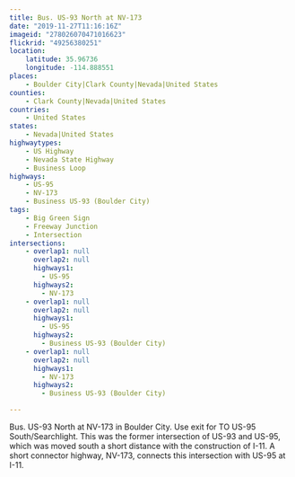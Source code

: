 ```yaml
---
title: Bus. US-93 North at NV-173
date: "2019-11-27T11:16:16Z"
imageid: "278026070471016623"
flickrid: "49256380251"
location:
    latitude: 35.96736
    longitude: -114.888551
places:
    - Boulder City|Clark County|Nevada|United States
counties:
    - Clark County|Nevada|United States
countries:
    - United States
states:
    - Nevada|United States
highwaytypes:
    - US Highway
    - Nevada State Highway
    - Business Loop
highways:
    - US-95
    - NV-173
    - Business US-93 (Boulder City)
tags:
    - Big Green Sign
    - Freeway Junction
    - Intersection
intersections:
    - overlap1: null
      overlap2: null
      highways1:
        - US-95
      highways2:
        - NV-173
    - overlap1: null
      overlap2: null
      highways1:
        - US-95
      highways2:
        - Business US-93 (Boulder City)
    - overlap1: null
      overlap2: null
      highways1:
        - NV-173
      highways2:
        - Business US-93 (Boulder City)

---
```

Bus. US-93 North at NV-173 in Boulder City.  Use exit for TO US-95 South/Searchlight.  This was the former intersection of US-93 and US-95, which was moved south a short distance with the construction of I-11.  A short connector highway, NV-173, connects this intersection with US-95 at I-11.